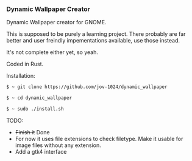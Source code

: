 ### Dynamic Wallpaper Creator


Dynamic Wallpaper creator for GNOME.

This is supposed to be purely a learning project. There probably are far better and user freindly impementations available, use those instead.

It's not complete either yet, so yeah.

Coded in Rust.

Installation:
```bash
$ ~ git clone https://github.com/jov-1024/dynamic_wallpaper

$ ~ cd dynamic_wallpaper

$ ~ sudo ./install.sh
```

TODO:
- ~~Finish it~~ Done
- For now it uses file extensions to check filetype. Make it usable for image files without any extension.
- Add a gtk4 interface
